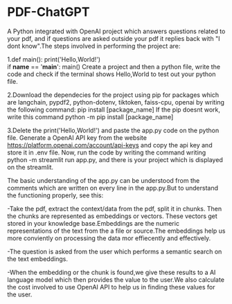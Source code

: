 # PDF-ChatGPT

A Python integrated with OpenAI project which answers questions related to your pdf, and if questions are asked outside your pdf it replies back with "I dont know".The steps involved in performing the project are:

 1.def main():
    print('Hello,World!')  
    if __name__ == '__main__':
        main()
Create a project and then a python file, write the code and check if the terminal shows Hello,World to test out your python file.
    
2.Download the dependecies for the project using pip for packages which are langchain, pypdf2, python-dotenv, tiktoken, faiss-cpu, openai by writing the  following command:
     pip install [package_name]
If the pip doesnt work, write this command 
     python -m pip install [package_name]
    
3.Delete the print('Hello,World!') and paste the app.py code on the python file. Generate a OpenAI API key from the website             
https://platform.openai.com/account/api-keys and copy the api key and store it in .env file. Now, run the code by writing the command writing python -m 
streamlit run app.py, and there is your project which is displayed on the streamlit.




The basic understanding of the app.py can be understood from the comments which are written on every line in the app.py.But to understand the functioning properly, see this:

-Take the pdf, extract the context/data from the pdf, split it in chunks. Then the chunks are represented as embeddings or vectors. These vectors get stored in your knowledge base.Embeddings are the numeric representations of the text from the a file or source.The embeddings help us more conviently on processing the data mor effiecently and effectively.

-The question is asked from the user which performs a semantic search on the text embeddings.

-When the embedding or the chunk is found,we give these results to a AI language model which then provides the value to the user.We also calculate the cost involved to use OpenAI API to help us in finding these values for the user.
